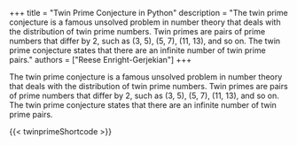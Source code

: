 +++ 
title = "Twin Prime Conjecture in Python"
description = "The twin prime conjecture is a famous unsolved problem in number theory that deals with the distribution of twin prime numbers. Twin primes are pairs of prime numbers that differ by 2, such as (3, 5), (5, 7), (11, 13), and so on. The twin prime conjecture states that there are an infinite number of twin prime pairs."
authors = ["Reese Enright-Gerjekian"]
+++

The twin prime conjecture is a famous unsolved problem in number theory that deals with the distribution of twin prime numbers. Twin primes are pairs of prime numbers that differ by 2, such as (3, 5), (5, 7), (11, 13), and so on. The twin prime conjecture states that there are an infinite number of twin prime pairs.

{{< twinprimeShortcode >}}